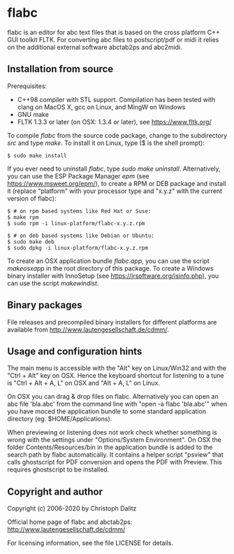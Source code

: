 flabc
=====

flabc is an editor for abc text files that is based on the
cross platform C++ GUI toolkit FLTK. For converting abc
files to postscript/pdf or midi it relies on the additional 
external software abctab2ps and abc2midi.


Installation from source
------------------------

Prerequisites:

  - C++98 compiler with STL support. Compilation has been tested
    with clang on MacOS X, gcc on Linux, and MingW on Windows
  - GNU make
  - FLTK 1.3.3 or later (on OSX: 1.3.4 or later),
    see https://www.fltk.org/

To compile *flabc* from the source code package, change to the subdirectory
*src* and type *make*. To install it on Linux, type ($ is the shell prompt):

	$ sudo make install

If you ever need to uninstall *flabc*, type *sudo make uninstall*.
Alternatively, you can use the ESP Package Manager *epm* (see
https://www.msweet.org/epm/), to create a RPM or DEB package and
install it (replace "platform" with your processor type and "x.y.z"
with the current version of flabc):

    $ # on rpm based systems like Red Hat or Suse:
    $ make rpm
	$ sudo rpm -i linux-platform/flabc-x.y.z.rpm

    $ # on deb based systems like Debian or Ubuntu:
    $ sudo make deb
	$ sudo dpkg -i linux-platform/flabc-x.y.z.rpm

To create an OSX application bundle *flabc.app*, you can use the script
*makeosxapp* in the root directory of this package. To create a Windows
binary installer with InnoSetup (see https://jrsoftware.org/isinfo.php),
you can use the script *makewindist*.


Binary packages
---------------

File releases and precompiled binary installers for different platforms are
available from http://www.lautengesellschaft.de/cdmm/.


Usage and configuration hints
-----------------------------

The main menu is accessible with the "Alt" key on Linux/Win32 and
with the "Ctrl + Alt" key on OSX. Hence the keyboard shortcut for
listening to a tune is "Ctrl + Alt + A, L" on OSX and
"Alt + A, L" on Linux.

On OSX you can drag & drop files on flabc. Alternatively you 
can open an abc file 'bla.abc' from the command line with 
"open -a flabc 'bla.abc'" when you have moced the application
bundle to some standard application directory (eg. $HOME/Applications).

When previewing or listening does not work check whether something
is wrong with the settings under "Options/System Environment".
On OSX the folder Contents/Resources/bin in the application bundle
is added to the search path by flabc automatically. It contains
a helper script "psview" that calls ghostscript for PDF conversion
and opens the PDF with Preview. This requires ghostscript to be installed.


Copyright and author
--------------------

Copyright (c) 2006-2020 by Christoph Dalitz

Official home page of flabc and abctab2ps:
http://www.lautengesellschaft.de/cdmm/

For licensing information, see the file LICENSE for details.
